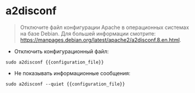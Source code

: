 # a2disconf

> Отключите файл конфигурации Apache в операционных системах на базе Debian.
> Для большей информации смотрите: <https://manpages.debian.org/latest/apache2/a2disconf.8.en.html>.

- Отключить конфигурационный файл:

`sudo a2disconf {{configuration_file}}`

- Не показывать информационные сообщения:

`sudo a2disconf --quiet {{configuration_file}}`
